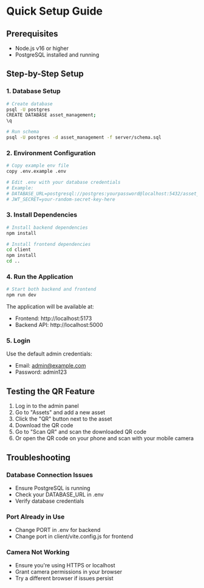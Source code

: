 # Quick Setup Guide

## Prerequisites
- Node.js v16 or higher
- PostgreSQL installed and running

## Step-by-Step Setup

### 1. Database Setup
```bash
# Create database
psql -U postgres
CREATE DATABASE asset_management;
\q

# Run schema
psql -U postgres -d asset_management -f server/schema.sql
```

### 2. Environment Configuration
```bash
# Copy example env file
copy .env.example .env

# Edit .env with your database credentials
# Example:
# DATABASE_URL=postgresql://postgres:yourpassword@localhost:5432/asset_management
# JWT_SECRET=your-random-secret-key-here
```

### 3. Install Dependencies
```bash
# Install backend dependencies
npm install

# Install frontend dependencies
cd client
npm install
cd ..
```

### 4. Run the Application
```bash
# Start both backend and frontend
npm run dev
```

The application will be available at:
- Frontend: http://localhost:5173
- Backend API: http://localhost:5000

### 5. Login
Use the default admin credentials:
- Email: admin@example.com
- Password: admin123

## Testing the QR Feature

1. Log in to the admin panel
2. Go to "Assets" and add a new asset
3. Click the "QR" button next to the asset
4. Download the QR code
5. Go to "Scan QR" and scan the downloaded QR code
6. Or open the QR code on your phone and scan with your mobile camera

## Troubleshooting

### Database Connection Issues
- Ensure PostgreSQL is running
- Check your DATABASE_URL in .env
- Verify database credentials

### Port Already in Use
- Change PORT in .env for backend
- Change port in client/vite.config.js for frontend

### Camera Not Working
- Ensure you're using HTTPS or localhost
- Grant camera permissions in your browser
- Try a different browser if issues persist

